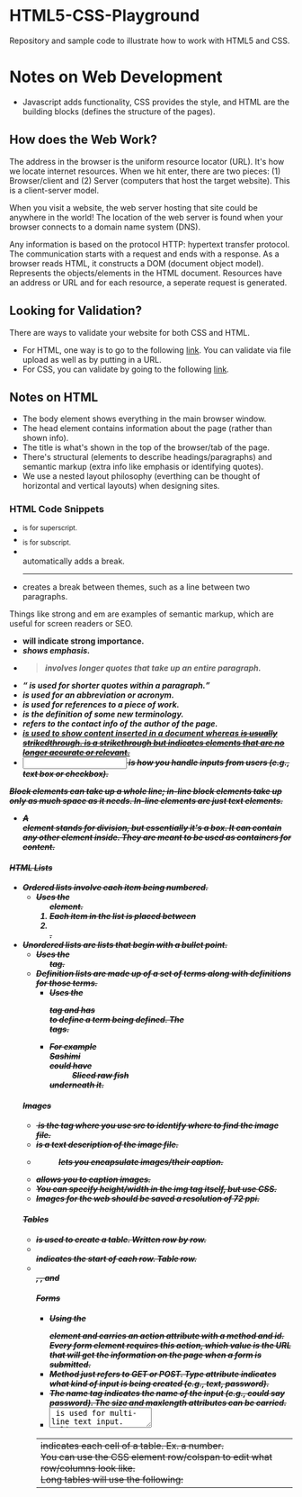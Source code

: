 # HTML5-CSS-Playground

Repository and sample code to illustrate how to work with HTML5 and CSS.

# Notes on Web Development

- Javascript adds functionality, CSS provides the style, and HTML are the building blocks (defines the structure of the pages).

## How does the Web Work?

The address in the browser is the uniform resource locator (URL). It's how we locate internet resources. When we hit enter, there are two pieces: (1) Browser/client and (2) Server (computers that host the target website). This is a client-server model.

When you visit a website, the web server hosting that site could be anywhere in the world! The location of the web server is found when your browser connects to a domain name system (DNS).

Any information is based on the protocol HTTP: hypertext transfer protocol. The communication starts with a request and ends with a response. As a browser reads HTML, it constructs a DOM (document object model). Represents the objects/elements in the HTML document. Resources have an address or URL and for each resource, a seperate request is generated.

## Looking for Validation?

There are ways to validate your website for both CSS and HTML.

- For HTML, one way is to go to the following [link](https://validator.w3.org/). You can validate via file upload as well as by putting in a URL.
- For CSS, you can validate by going to the following [link](https://jigsaw.w3.org/css-validator).

## Notes on HTML

- The body element shows everything in the main browser window.
- The head element contains information about the page (rather than shown info).
- The title is what's shown in the top of the browser/tab of the page.
- There's structural (elements to describe headings/paragraphs) and semantic markup (extra info like emphasis or identifying quotes).
- We use a nested layout philosophy (everthing can be thought of horizontal and vertical layouts) when designing sites.

### HTML Code Snippets

- <sup> is for superscript.
- <sub> is for subscript.
- <br /> automatically adds a break.
- <hr /> creates a break between themes, such as a line between two paragraphs.

Things like strong and em are examples of semantic markup, which are useful for screen readers or SEO.

- <strong> will indicate strong importance.
- <em> shows emphasis.
- <blockquote> involves longer quotes that take up an entire paragraph.
- <q> is used for shorter quotes within a paragraph.
- <abbr> is used for an abbreviation or acronym.
- <cite> is used for references to a piece of work.
- <dfn> is the definition of some new terminology.
- <address> refers to the contact info of the author of the page.
- <ins> is used to show content inserted in a document whereas <del> is usually strikedthrough. <s> is a strikethrough but indicates elements that are no longer accurate or relevant.
- <input> is how you handle inputs from users (e.g., text box or checkbox).

Block elements can take up a whole line; in-line block elements take up only as much space as it needs. In-line elements are just text elements.

- A <div> element stands for division, but essentially it's a box. It can contain any other element inside. They are meant to be used as containers for content.

#### HTML Lists

- Ordered lists involve each item being numbered.
  - Uses the <ol> element.
  - Each item in the list is placed between <li> </li>.
- Unordered lists are lists that begin with a bullet point.
  - Uses the <ul> tag.
- Definition lists are made up of a set of terms along with definitions for those terms.
  - Uses the <dl> tag and has <dt> </dt> to define a term being defined. The <dd> </dd> tags.
  - For example <dt> Sashimi </dt> could have <dd> Sliced raw fish </dd> underneath it.

#### Images

- <img> is the tag where you use src to identify where to find the image file.
- <alt> is a text description of the image file.
- <figure> lets you encapsulate images/their caption.
- <figcaption> allows you to caption images.
- You can specify height/width in the img tag itself, but use CSS.
- Images for the web should be saved a resolution of 72 ppi.

#### Tables

- <table> is used to create a table. Written row by row.
- <tr> indicates the start of each row. Table row.
- <td> indicates each cell of a table. Ex. a number.
- You can use the CSS element row/colspan to edit what row/columns look like.
- Long tables will use the following: <thead>, <tbody>, and <tfoot>

#### Forms 
- Using the <form> element and carries an action attribute with a method and id. Every form element requires this action, which value is the URL that will get the information on the page when a form is submitted. 
- Method just refers to GET or POST. Type attribute indicates what kind of input is being created (e.g., text, password). 
- The name tag indicates the name of the input (e.g., could say password). The size and maxlength attributes can be carried. 
- <textarea> is used for multi-line text input. 
- Input type radio is used for buttons. Type checkbox is for checkboxes. Select is for a drop down list. You can have multiple selects as well w/ multiple attribute.
- The type=file input allows you upload a file; you must have a POST method. 
- Submit type is used to send a form to the server. You can even use an image for the submit button via specifying with the src attribute.
- You can group related controls using the <fieldset> element. The <legend> attribute can assist with a caption to identify the purpose of the form. 
- In HTML5, validation is left to the browser -> you use the required attribute.
- Type can also be a date, URL, email, search, etc. Placeholder attribute holds the text you'd like to store. 
- These comments won't be visible in browser if you do it like this: <!-- -->. 

## Notes on CSS

- Stands for Cascading Style Sheets and changes appearance of HTML elements.
- CSS Selector informs us of how to change the elements and what properties to change.
- In HTML, you control this with <style> tags.
- Space in CSS is called "margin."
- Spacing inside the element is "padding."
- In HTML-version-3.0, there's many examples of how to implement CSS.
- A text element is an element that runs inside a line of text.
- You can use the <span> element, assign it a class, and give it styling.
- Void elements don't need a closing tag. <link> enables you to load CSS from an external file.